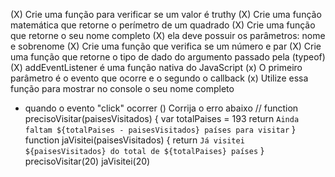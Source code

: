 (X) Crie uma função para verificar se um valor é truthy
(X) Crie uma função matemática que retorne o perímetro de um quadrado
(X) Crie uma função que retorne o seu nome completo
(X) ela deve possuir os parâmetros: nome e sobrenome
(X) Crie uma função que verifica se um número e par
(X) Crie uma função que retorne o tipo de dado do argumento passado pela (typeof)
(X) addEventListener é uma função nativa do JavaScript
(x) O primeiro parâmetro é o evento que ocorre e o segundo o callback
(x) Utilize essa função para mostrar no console o seu nome completo

- quando o evento "click" ocorrer
  () Corrija o erro abaixo
  // function precisoVisitar(paisesVisitados) {
  var totalPaises = 193
  return `Ainda faltam ${totalPaises - paisesVisitados} países para visitar`
  }
  function jaVisitei(paisesVisitados) {
  return `Já visitei ${paisesVisitados} do total de ${totalPaises} países`
  }
  precisoVisitar(20)
  jaVisitei(20)
